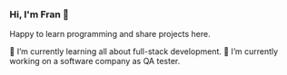 ### Hi, I'm Fran 👋

Happy to learn programming and share projects here.

🌱 I’m currently learning all about full-stack development. 
🔭 I’m currently working on a software company as QA tester.

<!--
**murxianico/murxianico** is a ✨ _special_ ✨ repository because its `README.md` (this file) appears on your GitHub profile.

Here are some ideas to get you started:

- 🔭 I’m currently working on ...

- 👯 I’m looking to collaborate on ...
- 🤔 I’m looking for help with ...
- 💬 Ask me about ...
- 📫 How to reach me: ...
- 😄 Pronouns: ...
- ⚡ Fun fact: ...
-->
